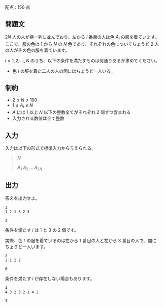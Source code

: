 配点 : $150$ 点

## 問題文

$2N$ 人の人が横一列に並んでおり、左から $i$ 番目の人は色 $A_i$ の服を着ています。ここで、服の色は $1$ から $N$ の $N$ 色であり、それぞれの色についてちょうど $2$ 人の人がその色の服を着ています。

$i=1,2,\ldots,N$ のうち、以下の条件を満たすものは何通りあるか求めてください。

- 色 $i$ の服を着た二人の人の間にはちょうど一人いる。

## 制約

- $2\leq N\leq 100$
- $1\leq A_i \leq N$
- $A$ には $1$ 以上 $N$ 以下の整数全てがそれぞれ $2$ 個ずつ含まれる
- 入力される数値は全て整数

## 入力

入力は以下の形式で標準入力から与えられる。

> $N$ 
> 
> $A_1$ $A_2$ $\ldots$ $A_{2N}$

## 出力

答えを出力せよ。

```input1
3
1 2 1 3 2 3
```

```output1
2
```

条件を満たす $i$ は $1$ と $3$ の $2$ 個です。

実際、色 $1$ の服を着ているのは左から $1$ 番目の人と左から $3$ 番目の人で、間にちょうど一人います。

```input2
2
1 1 2 2
```

```output2
0
```

条件を満たす $i$ が存在しない場合もあります。

```input3
4
4 3 2 3 2 1 4 1
```

```output3
3
```